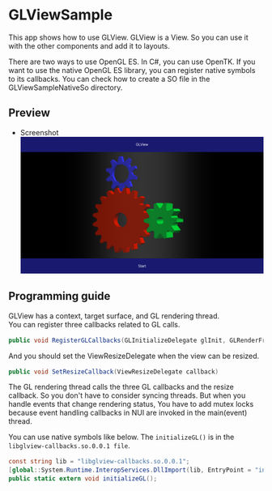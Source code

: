 # GLViewSample
This app shows how to use GLView. GLView is a View. So you can use it with the other components and add it to layouts.

There are two ways to use OpenGL ES.
In C#, you can use OpenTK. If you want to use the native OpenGL ES library, you can register native symbols to its callbacks. You can check how to create a SO file in the GLViewSampleNativeSo directory.

## Preview
* Screenshot
<img src="./.pic/screenshot.png"/></th>


## Programming guide
GLView has a context, target surface, and GL rendering thread.  
You can register three callbacks related to GL calls.
```csharp
public void RegisterGLCallbacks(GLInitializeDelegate glInit, GLRenderFrameDelegate glRenderFrame, GLTerminateDelegate glTerminate)
```
And you should set the ViewResizeDelegate when the view can be resized.
```csharp
public void SetResizeCallback(ViewResizeDelegate callback)
```

The GL rendering thread calls the three GL callbacks and the resize callback. So you don't have to consider syncing threads. But when you handle events that change rendering status, You have to add mutex locks because event handling callbacks in NUI are invoked in the main(event) thread.

You can use native symbols like below. The `initializeGL()` is in the `libglview-callbacks.so.0.0.1 file`.

```csharp
const string lib = "libglview-callbacks.so.0.0.1";
[global::System.Runtime.InteropServices.DllImport(lib, EntryPoint = "initializeGL")]
public static extern void initializeGL();
```
